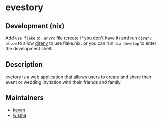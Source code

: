 # evestory

## Development (nix)
Add `use flake` to `.envrc` file (create if you don't have it) and run `direnv allow` to allow [direnv](https://direnv.net/) to use flake.nix.
or you can run `nix develop` to enter the development shell.

## Description
evetory is a web application that allows users to create and share their event or wedding invitation with their friends and family.

## Maintainers
- [kevan](https://github.com/kevanantha)
- [wisma](https://github.com/wismaeka)